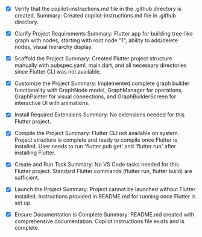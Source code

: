 <!-- Use this file to provide workspace-specific custom instructions to Copilot. For more details, visit https://code.visualstudio.com/docs/copilot/copilot-customization#_use-a-githubcopilotinstructionsmd-file -->
- [x] Verify that the copilot-instructions.md file in the .github directory is created.
  Summary: Created copilot-instructions.md file in .github directory.

- [x] Clarify Project Requirements
  Summary: Flutter app for building tree-like graph with nodes, starting with root node "1", ability to add/delete nodes, visual hierarchy display.

- [x] Scaffold the Project
  Summary: Created Flutter project structure manually with pubspec.yaml, main.dart, and all necessary directories since Flutter CLI was not available.

- [x] Customize the Project
  Summary: Implemented complete graph builder functionality with GraphNode model, GraphManager for operations, GraphPainter for visual connections, and GraphBuilderScreen for interactive UI with animations.

- [x] Install Required Extensions
  Summary: No extensions needed for this Flutter project.

- [x] Compile the Project
  Summary: Flutter CLI not available on system. Project structure is complete and ready to compile once Flutter is installed. User needs to run 'flutter pub get' and 'flutter run' after installing Flutter.

- [x] Create and Run Task
  Summary: No VS Code tasks needed for this Flutter project. Standard Flutter commands (flutter run, flutter build) are sufficient.

- [x] Launch the Project
  Summary: Project cannot be launched without Flutter installed. Instructions provided in README.md for running once Flutter is set up.

- [x] Ensure Documentation is Complete
  Summary: README.md created with comprehensive documentation. Copilot instructions file exists and is complete.
